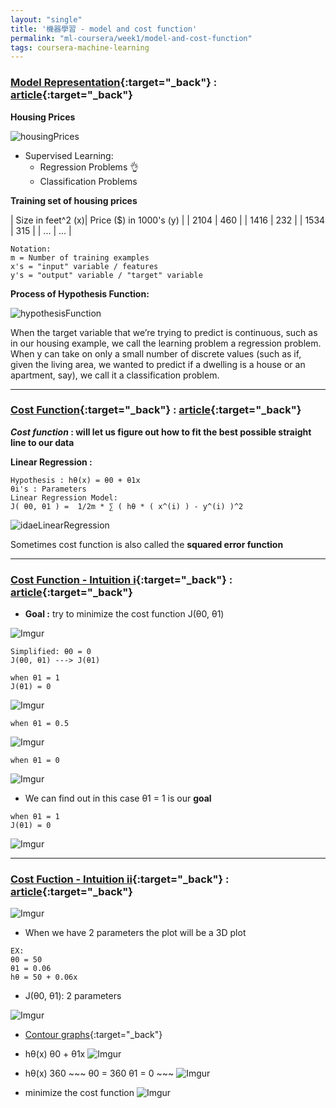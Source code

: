 ```yaml
---
layout: "single"
title: '機器學習 - model and cost function'
permalink: "ml-coursera/week1/model-and-cost-function"
tags: coursera-machine-learning
---
```


### [Model Representation](https://www.coursera.org/learn/machine-learning/lecture/db3jS/model-representation){:target="_back"} : [article](https://www.coursera.org/learn/machine-learning/supplement/cRa2m/model-representation){:target="_back"}
>
__Housing Prices__
>
![housingPrices][housing-prices]
- Supervised Learning:
   - Regression Problems :ok_hand:
   - Classification Problems

>
__Training set of housing prices__
>
| Size in feet^2 (x)| Price ($) in 1000's (y) |
| 2104 | 460 |
| 1416 | 232 |
| 1534 | 315 |
| ... | ... |
>
~~~
Notation:
m = Number of training examples
x's = "input" variable / features
y's = "output" variable / "target" variable
~~~
> 
**Process of Hypothesis Function:**
>
![hypothesisFunction][hypothesis-function]
>
When the target variable that we’re trying to predict is continuous, such as in our housing example, we call the learning problem a regression problem. When y can take on only a small number of discrete values (such as if, given the living area, we wanted to predict if a dwelling is a house or an apartment, say), we call it a classification problem.

---
>

### [Cost Function](https://www.coursera.org/learn/machine-learning/lecture/rkTp3/cost-function){:target="_back"} : [article](https://www.coursera.org/learn/machine-learning/supplement/nhzyF/cost-function){:target="_back"}

>
   **_Cost function_ : will let us figure out how to fit the best possible straight line to our data**

>
__Linear Regression :__
~~~
Hypothesis : hθ(x) = θ0 + θ1x
θi's : Parameters
Linear Regression Model:
J( θ0, θ1 ) =  1/2m * ∑ ( hθ * ( x^(i) ) - y^(i) )^2
~~~
> 
![idaeLinearRegression][idea-linear-regression]
> 
Sometimes cost function is also called the __squared error function__

---
>

### [Cost Function - Intuition i](https://www.coursera.org/learn/machine-learning/lecture/N09c6/cost-function-intuition-i){:target="_back"} : [article](https://www.coursera.org/learn/machine-learning/supplement/u3qF5/cost-function-intuition-i){:target="_back"}

>
- __Goal :__ try to minimize the cost function J(θ0, θ1)
>
   ![Imgur](https://i.imgur.com/ctltK73.jpg)
   ~~~
Simplified: θ0 = 0
J(θ0, θ1) ---> J(θ1)
~~~
~~~
when θ1 = 1
J(θ1) = 0
~~~
>
   ![Imgur](https://i.imgur.com/upWmtZI.jpg) 
~~~
when θ1 = 0.5
~~~
   ![Imgur](https://i.imgur.com/KIdbXdf.jpg)


~~~
when θ1 = 0
~~~
   ![Imgur](https://i.imgur.com/2RBumeO.jpg)

>
- We can find out in this case θ1 = 1 is our **goal**
>
   ~~~
when θ1 = 1
J(θ1) = 0
~~~
>
   ![Imgur](https://i.imgur.com/p6kUpfw.jpg)

---
>

### [Cost Fuction - Intuition ii](https://www.coursera.org/learn/machine-learning/lecture/nwpe2/cost-function-intuition-ii){:target="_back"} : [article](https://www.coursera.org/learn/machine-learning/supplement/9SEeJ/cost-function-intuition-ii){:target="_back"}

>
 ![Imgur](https://i.imgur.com/upBjkxs.jpg)

> 
- When we have 2 parameters the plot will be a 3D plot 
>
   ~~~
EX:
θ0 = 50
θ1 = 0.06
hθ = 50 + 0.06x
~~~
>
- J(θ0, θ1): 2 parameters
>
![Imgur](https://i.imgur.com/muf0OWw.jpg)

>
- [Contour graphs][contour-maps]{:target="_back"}
>
   - hθ(x) θ0 + θ1x
   ![Imgur](https://i.imgur.com/1wINy2y.jpg)
>
   - hθ(x) 360
    ~~~
θ0 = 360
θ1 = 0
    ~~~
 ![Imgur](https://i.imgur.com/z70emJm.jpg)
>
   - minimize the cost function 
   ![Imgur](https://i.imgur.com/pE7PX4C.jpg)




[housing-prices]: https://2.bp.blogspot.com/-hLzpkK0ki_0/Wnvx-hb-CbI/AAAAAAAAGr8/RUXx7lffmYE5KVobjun1wfiU3Tl5LqOSQCLcBGAs/s640/ml1.png

[hypothesis-function]: https://raw.githubusercontent.com/ritchieng/machine-learning-stanford/master/w1_linear_regression_one_variable/hypothesis.png

[idea-linear-regression]: https://raw.githubusercontent.com/ritchieng/machine-learning-stanford/master/w1_linear_regression_one_variable/minimisation.png

[simplified-cost-function]: https://d3c33hcgiwev3.cloudfront.net/imageAssetProxy.v1/_B8TJZtREea33w76dwnDIg_3e3d4433e32478f8df446d0b6da26c27_Screenshot-2016-10-26-00.57.56.png?expiry=1561075200000&hmac=rPoJzPHlAz6xqKjAb4ImFg--WfT7q0YQK7KYnsdoWMI

[thetaOne0.5-cost-function]: https://d3c33hcgiwev3.cloudfront.net/imageAssetProxy.v1/8guexptSEeanbxIMvDC87g_3d86874dfd37b8e3c53c9f6cfa94676c_Screenshot-2016-10-26-01.03.07.png?expiry=1561075200000&hmac=HTkKNTn8jsF4-DbUN_UsUCCTRMk3Jz0Zy8lF6EQSRsA

[minimize-cost-function]: https://d3c33hcgiwev3.cloudfront.net/imageAssetProxy.v1/fph0S5tTEeajtg5TyD0vYA_9b28bdfeb34b2d4914d0b64903735cf1_Screenshot-2016-10-26-01.09.05.png?expiry=1561075200000&hmac=_wEsB_lGth1Ho1v-nOLeTxse4d0xgSDzsSgodrVJNpA

[3d-plot]: https://raw.githubusercontent.com/ritchieng/machine-learning-stanford/master/w1_linear_regression_one_variable/2_params.png

[contour-maps]: https://www.khanacademy.org/math/multivariable-calculus/thinking-about-multivariable-function/ways-to-represent-multivariable-functions/a/contour-maps

[contour-1]: https://d3c33hcgiwev3.cloudfront.net/imageAssetProxy.v1/N2oKYp2wEeaVChLw2Vaaug_d4d1c5b1c90578b32a6672e3b7e4b3a4_Screenshot-2016-10-29-01.14.37.png?expiry=1561075200000&hmac=r213RUKcd82bE2AOw2ytVe_f3qy50dcujGQ8Uje7jlc

[contour-2]: https://d3c33hcgiwev3.cloudfront.net/imageAssetProxy.v1/26RZhJ34EeaiZBL80Yza_A_0f38a99c8ceb8aa5b90a5f12136fdf43_Screenshot-2016-10-29-01.14.57.png?expiry=1561075200000&hmac=IhZBNMef7-n9_ShygWGwlsIqTnlv1kDlitwQxny7UJw

[contour-3]: https://d3c33hcgiwev3.cloudfront.net/imageAssetProxy.v1/hsGgT536Eeai9RKvXdDYag_2a61803b5f4f86d4290b6e878befc44f_Screenshot-2016-10-29-09.59.41.png?expiry=1561075200000&hmac=f8KFeeyy011aptmEVuJ3jdmXlUl2_N0kEeU6ugVW71g
